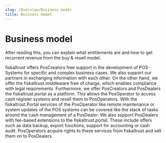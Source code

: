 ```yaml
---
slug: /Overview/Business model
title: Business model
---
```

# Business model

After reading this, you can explain what entitlements are and how to get recurrent revenue from the buy & resell model.

fiskaltrust offers PosCreators free support in the development of POS-Systems for specific and complex business cases. We also support our partners in exchanging information with each other. On the other hand, we offer the fiskaltrust.middleware free of charge, which enables compliance with legal requirements.
Furthermore, we offer PosCreators and PosDealers the fiskaltrust.portal as a platform. This allows the PosOperator to access cash register systems and resell them to PosOperators. With the fiskaltrust.Portal services of the PosOperator like remote maintenance or system updates of the POS systems can be covered like the stack of tasks around the cash management of a PosDealer.
We also support PosDealers with fee-based extensions to the fiskaltrust.portal. These include offers such as data backup, export functions, support for accounting or cash audit. PosOperators acquire rights to these services from fiskaltrust and sell them on to PosDealers.


